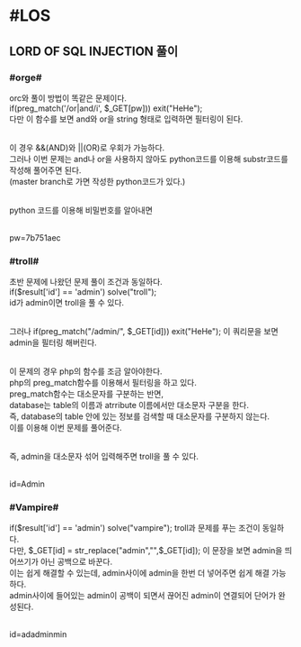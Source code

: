 #LOS
=========
LORD OF SQL INJECTION 풀이
---------
### #orge#

orc와 풀이 방법이 똑같은 문제이다.<br>
if(preg_match('/or|and/i', $_GET[pw])) exit("HeHe"); <br>
다만 이 함수를 보면 and와 or을 string 형태로 입력하면 필터링이 된다.<br><br>

이 경우 &&(AND)와 ||(OR)로 우회가 가능하다.<br>
그러나 이번 문제는 and나 or을 사용하지 않아도 python코드를 이용해 substr코드를 작성해 풀어주면 된다.<br>
(master branch로 가면 작성한 python코드가 있다.)<br><br>

python 코드를 이용해 비밀번호를 알아내면<br><br>

pw=7b751aec

### #troll#

초반 문제에 나왔던 문제 풀이 조건과 동일하다.<br>
 if($result['id'] == 'admin') solve("troll");<br>
 id가 admin이면 troll을 풀 수 있다.<br><br>
 
 그러나 if(preg_match("/admin/", $_GET[id])) exit("HeHe"); 이 쿼리문을 보면<br>
 admin을 필터링 해버린다.<br><br>
 
 이 문제의 경우 php의 함수를 조금 알아야한다.<br>
 php의 preg_match함수를 이용해서 필터링을 하고 있다.<br>
 preg_match함수는 대소문자를 구분하는 반면,<br>
 database는 table의 이름과 atrribute 이름에서만 대소문자 구분을 한다.<br>
 즉, database의 table 안에 있는 정보를 검색할 때 대소문자를 구분하지 않는다.<br>
 이를 이용해 이번 문제를 풀어준다.<br><br>
 
 즉, admin을 대소문자 섞어 입력해주면 troll을 풀 수 있다.<br><br>
 
 id=Admin
 
 ### #Vampire#
 
 if($result['id'] == 'admin') solve("vampire"); troll과 문제를 푸는 조건이 동일하다.<br>
 다만,   $_GET[id] = str_replace("admin","",$_GET[id]); 이 문장을 보면 admin을 띄어쓰기가 아닌 공백으로 바꾼다.<br>
이는 쉽게 해결할 수 있는데, admin사이에 admin을 한번 더 넣어주면 쉽게 해결 가능하다.<br>
admin사이에 들어있는 admin이 공백이 되면서 끊어진 admin이 연결되어 단어가 완성된다.<br><br>

id=adadminmin
